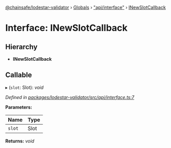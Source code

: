 [@chainsafe/lodestar-validator](../README.md) › [Globals](../globals.md) › ["api/interface"](../modules/_api_interface_.md) › [INewSlotCallback](_api_interface_.inewslotcallback.md)

# Interface: INewSlotCallback

## Hierarchy

* **INewSlotCallback**

## Callable

▸ (`slot`: Slot): *void*

*Defined in [packages/lodestar-validator/src/api/interface.ts:7](https://github.com/ChainSafe/lodestar/blob/ee8ffa456/packages/lodestar-validator/src/api/interface.ts#L7)*

**Parameters:**

Name | Type |
------ | ------ |
`slot` | Slot |

**Returns:** *void*

